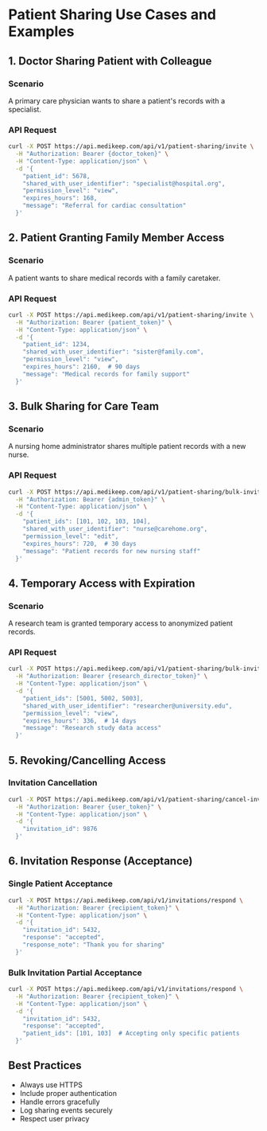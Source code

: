 # Patient Sharing Use Cases and Examples

## 1. Doctor Sharing Patient with Colleague

### Scenario

A primary care physician wants to share a patient's records with a specialist.

### API Request

```bash
curl -X POST https://api.medikeep.com/api/v1/patient-sharing/invite \
  -H "Authorization: Bearer {doctor_token}" \
  -H "Content-Type: application/json" \
  -d '{
    "patient_id": 5678,
    "shared_with_user_identifier": "specialist@hospital.org",
    "permission_level": "view",
    "expires_hours": 168,
    "message": "Referral for cardiac consultation"
  }'
```

## 2. Patient Granting Family Member Access

### Scenario

A patient wants to share medical records with a family caretaker.

### API Request

```bash
curl -X POST https://api.medikeep.com/api/v1/patient-sharing/invite \
  -H "Authorization: Bearer {patient_token}" \
  -H "Content-Type: application/json" \
  -d '{
    "patient_id": 1234,
    "shared_with_user_identifier": "sister@family.com",
    "permission_level": "view",
    "expires_hours": 2160,  # 90 days
    "message": "Medical records for family support"
  }'
```

## 3. Bulk Sharing for Care Team

### Scenario

A nursing home administrator shares multiple patient records with a new nurse.

### API Request

```bash
curl -X POST https://api.medikeep.com/api/v1/patient-sharing/bulk-invite \
  -H "Authorization: Bearer {admin_token}" \
  -H "Content-Type: application/json" \
  -d '{
    "patient_ids": [101, 102, 103, 104],
    "shared_with_user_identifier": "nurse@carehome.org",
    "permission_level": "edit",
    "expires_hours": 720,  # 30 days
    "message": "Patient records for new nursing staff"
  }'
```

## 4. Temporary Access with Expiration

### Scenario

A research team is granted temporary access to anonymized patient records.

### API Request

```bash
curl -X POST https://api.medikeep.com/api/v1/patient-sharing/bulk-invite \
  -H "Authorization: Bearer {research_director_token}" \
  -H "Content-Type: application/json" \
  -d '{
    "patient_ids": [5001, 5002, 5003],
    "shared_with_user_identifier": "researcher@university.edu",
    "permission_level": "view",
    "expires_hours": 336,  # 14 days
    "message": "Research study data access"
  }'
```

## 5. Revoking/Cancelling Access

### Invitation Cancellation

```bash
curl -X POST https://api.medikeep.com/api/v1/patient-sharing/cancel-invitation \
  -H "Authorization: Bearer {user_token}" \
  -H "Content-Type: application/json" \
  -d '{
    "invitation_id": 9876
  }'
```

## 6. Invitation Response (Acceptance)

### Single Patient Acceptance

```bash
curl -X POST https://api.medikeep.com/api/v1/invitations/respond \
  -H "Authorization: Bearer {recipient_token}" \
  -H "Content-Type: application/json" \
  -d '{
    "invitation_id": 5432,
    "response": "accepted",
    "response_note": "Thank you for sharing"
  }'
```

### Bulk Invitation Partial Acceptance

```bash
curl -X POST https://api.medikeep.com/api/v1/invitations/respond \
  -H "Authorization: Bearer {recipient_token}" \
  -H "Content-Type: application/json" \
  -d '{
    "invitation_id": 5432,
    "response": "accepted",
    "patient_ids": [101, 103]  # Accepting only specific patients
  }'
```

## Best Practices

- Always use HTTPS
- Include proper authentication
- Handle errors gracefully
- Log sharing events securely
- Respect user privacy
